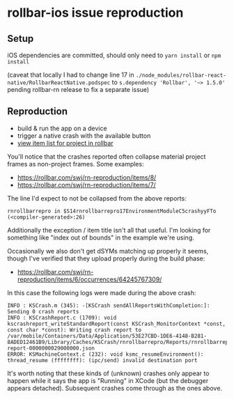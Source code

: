 # rollbar-ios issue reproduction

## Setup

iOS dependencies are committed, should only need to `yarn install` or `npm install`

(caveat that locally I had to change line 17 in `./node_modules/rollbar-react-native/RollbarReactNative.podspec` to `s.dependency 'Rollbar', '~> 1.5.0'` pending rollbar-rn release to fix a separate issue)

## Reproduction

* build & run the app on a device
* trigger a native crash with the available button
* [view item list for project in rollbar](https://rollbar.com/swj/rn-reproduction/items/)

You'll notice that the crashes reported often collapse material project frames as non-project frames. Some examples:

* https://rollbar.com/swj/rn-reproduction/items/8/
* https://rollbar.com/swj/rn-reproduction/items/7/

The line I'd expect to not be collapsed from the above reports:

`rnrollbarrepro in $S14rnrollbarrepro17EnvironmentModuleC5crashyyFTo (<compiler-generated>:26)`

Additionally the exception / item title isn't all that useful. I'm looking for something like "index out of bounds" in the example we're using.

Occasionally we also don't get dSYMs matching up properly it seems, though I've verified that they upload properly during the build phase:

* https://rollbar.com/swj/rn-reproduction/items/6/occurrences/64245767309/

In this case the following logs were made during the above crash:

```
INFO : KSCrash.m (345): -[KSCrash sendAllReportsWithCompletion:]: Sending 0 crash reports
INFO : KSCrashReport.c (1709): void kscrashreport_writeStandardReport(const KSCrash_MonitorContext *const, const char *const): Writing crash report to /var/mobile/Containers/Data/Application/53E27CBD-1DE6-4148-B281-8ADED12461B9/Library/Caches/KSCrash/rnrollbarrepro/Reports/rnrollbarrepro-report-0000000029000000.json
ERROR: KSMachineContext.c (232): void ksmc_resumeEnvironment(): thread_resume (ffffffff): (ipc/send) invalid destination port
```

It's worth noting that these kinds of (unknown) crashes only appear to happen while it says the app is "Running" in XCode (but the debugger appears detached). Subsequent crashes come through as the ones above.
